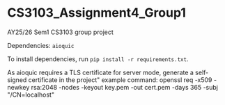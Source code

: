 # CS3103_Assignment4_Group1
AY25/26 Sem1 CS3103 group project


Dependencies:
`aioquic`

To install dependencies, run `pip install -r requirements.txt`.  

As aioquic requires a TLS certificate for server mode, generate a self-signed certificate in the project"
example command: 
openssl req -x509 -newkey rsa:2048 -nodes -keyout key.pem -out cert.pem -days 365 -subj "/CN=localhost"

